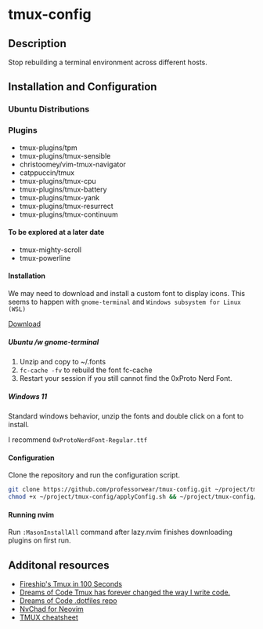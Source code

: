 # tmux-config
## Description
Stop rebuilding a terminal environment across different hosts.
## Installation and Configuration
### Ubuntu Distributions
### Plugins
 - tmux-plugins/tpm
 - tmux-plugins/tmux-sensible
 - christoomey/vim-tmux-navigator
 - catppuccin/tmux
 - tmux-plugins/tmux-cpu
 - tmux-plugins/tmux-battery
 - tmux-plugins/tmux-yank
 - tmux-plugins/tmux-resurrect
 - tmux-plugins/tmux-continuum
#### To be explored at a later date
 - tmux-mighty-scroll
 - tmux-powerline
#### Installation
We may need to download and install a custom font to display icons. This seems to happen with `gnome-terminal` and `Windows subsystem for Linux (WSL)` <p>
[Download](https://github.com/ryanoasis/nerd-fonts/releases/download/v3.3.0/0xProto.zip) <br>
##### Ubuntu /w gnome-terminal
  1. Unzip and copy to ~/.fonts
  2. `fc-cache -fv` to rebuild the font fc-cache
  3. Restart your session if you still cannot find the 0xProto Nerd Font.
##### Windows 11
Standard windows behavior, unzip the fonts and double click on a font to install.<p>
I recommend `0xProtoNerdFont-Regular.ttf`
#### Configuration
Clone the repository and run the configuration script.
```bash
git clone https://github.com/professorwear/tmux-config.git ~/project/tmux-config
chmod +x ~/project/tmux-config/applyConfig.sh && ~/project/tmux-config/applyConfig.sh
```
#### Running nvim
Run `:MasonInstallAll` command after lazy.nvim finishes downloading plugins on first run.
## Additonal resources
 - [Fireship's Tmux in 100 Seconds](https://www.youtube.com/watch?v=vtB1J_zCv8I)
 - [Dreams of Code Tmux has forever changed the way I write code.](https://www.youtube.com/watch?v=DzNmUNvnB04)
 - [Dreams of Code .dotfiles repo](https://github.com/dreamsofcode-io/dotfiles/tree/main)
 - [NvChad for Neovim](https://nvchad.com)
 - [TMUX cheatsheet](https://tmuxcheatsheet.com)
